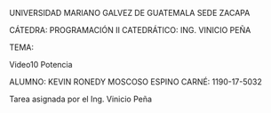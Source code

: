 UNIVERSIDAD MARIANO GALVEZ DE GUATEMALA SEDE ZACAPA

CÁTEDRA: PROGRAMACIÓN II CATEDRÁTICO: ING. VINICIO PEÑA

TEMA:

Video10 Potencia

ALUMNO: KEVIN RONEDY MOSCOSO ESPINO CARNÉ: 1190-17-5032

Tarea asignada por el Ing. Vinicio Peña
